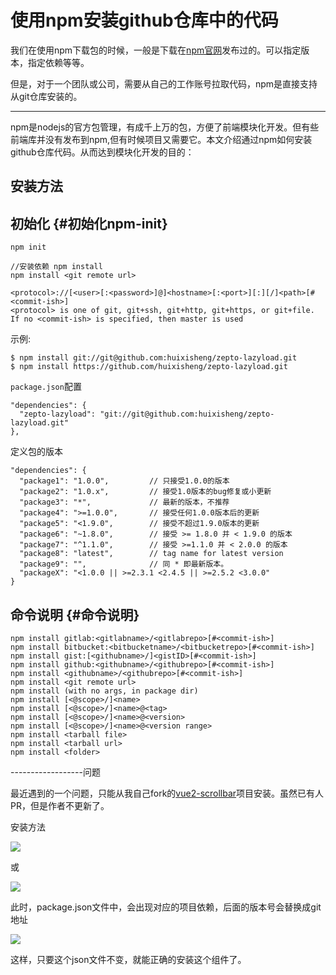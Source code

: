 # 使用npm安装github仓库中的代码

我们在使用npm下载包的时候，一般是下载在[npm官网](https://www.npmjs.com/)发布过的。可以指定版本，指定依赖等等。

但是，对于一个团队或公司，需要从自己的工作账号拉取代码，npm是直接支持从git仓库安装的。

----------------------

npm是nodejs的官方包管理，有成千上万的包，方便了前端模块化开发。但有些前端库并没有发布到npm,但有时候项目又需要它。本文介绍通过npm如何安装github仓库代码。从而达到模块化开发的目的：



## 安装方法

## 初始化 {#初始化npm-init}

```
npm init
```

```
//安装依赖 npm install
npm install <git remote url>

<protocol>://[<user>[:<password>]@]<hostname>[:<port>][:][/]<path>[#<commit-ish>]
<protocol> is one of git, git+ssh, git+http, git+https, or git+file. If no <commit-ish> is specified, then master is used
```

示例:

```
$ npm install git://git@github.com:huixisheng/zepto-lazyload.git
$ npm install https://github.com/huixisheng/zepto-lazyload.git
```

`package.json`配置

```
"dependencies": {
  "zepto-lazyload": "git://git@github.com:huixisheng/zepto-lazyload.git"
},
```

定义包的版本

```
"dependencies": {
  "package1": "1.0.0",         // 只接受1.0.0的版本
  "package2": "1.0.x",         // 接受1.0版本的bug修复或小更新
  "package3": "*",             // 最新的版本，不推荐
  "package4": ">=1.0.0",       // 接受任何1.0.0版本后的更新
  "package5": "<1.9.0",        // 接受不超过1.9.0版本的更新
  "package6": "~1.8.0",        // 接受 >= 1.8.0 并 < 1.9.0 的版本
  "package7": "^1.1.0",        // 接受 >=1.1.0 并 < 2.0.0 的版本
  "package8": "latest",        // tag name for latest version
  "package9": "",              // 同 * 即最新版本。
  "packageX": "<1.0.0 || >=2.3.1 <2.4.5 || >=2.5.2 <3.0.0"
}
```

## 命令说明 {#命令说明}

```
npm install gitlab:<gitlabname>/<gitlabrepo>[#<commit-ish>]
npm install bitbucket:<bitbucketname>/<bitbucketrepo>[#<commit-ish>]
npm install gist:[<githubname>/]<gistID>[#<commit-ish>]
npm install github:<githubname>/<githubrepo>[#<commit-ish>]
npm install <githubname>/<githubrepo>[#<commit-ish>]
npm install <git remote url>
npm install (with no args, in package dir)
npm install [<@scope>/]<name>
npm install [<@scope>/]<name>@<tag>
npm install [<@scope>/]<name>@<version>
npm install [<@scope>/]<name>@<version range>
npm install <tarball file>
npm install <tarball url>
npm install <folder>
```

------------------问题

最近遇到的一个问题，只能从我自己fork的[vue2-scrollbar](https://github.com/ohhoney1/vue2-scrollbar)项目安装。虽然已有人PR，但是作者不更新了。

安装方法

![](https://images2015.cnblogs.com/blog/997049/201705/997049-20170516134951682-1317173695.png)

或

![](https://images2015.cnblogs.com/blog/997049/201705/997049-20170516135135541-1956834693.png)

此时，package.json文件中，会出现对应的项目依赖，后面的版本号会替换成git地址

![](https://images2015.cnblogs.com/blog/997049/201705/997049-20170516135327400-1548582192.png)

这样，只要这个json文件不变，就能正确的安装这个组件了。









































